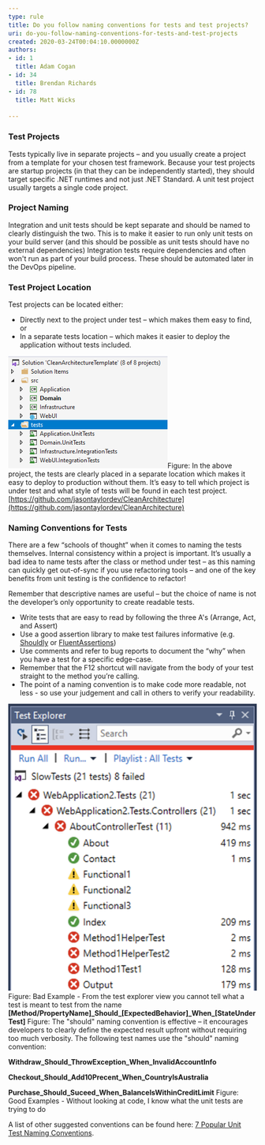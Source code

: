 ```yaml
---
type: rule
title: Do you follow naming conventions for tests and test projects?
uri: do-you-follow-naming-conventions-for-tests-and-test-projects
created: 2020-03-24T00:04:10.0000000Z
authors:
- id: 1
  title: Adam Cogan
- id: 34
  title: Brendan Richards
- id: 78
  title: Matt Wicks

---
```


 
### Test Projects​​


Tests typically live in separate projects – and you usually create a project from a template for your chosen test framework.
Because your test projects are startup projects (in that they can be independently started), they should target specific .NET runtimes and not just .NET Standard.
A unit test project usually targets a single code project.

### Project Naming​


Integration and unit tests should be kept separate and should be named to clearly distinguish the two.
This is to make it easier to run only unit tests on your build server (and this should be possible as unit tests should have no external dependencies) 
Integration tests require dependencies and often won't run as part of your build process.  These should be automated later in the DevOps pipeline.
 
### ​Test Project Location​


Test projects can be located either:

- Directly next to the project under test – which makes them easy to find, or
- In a separate tests location – which makes it easier to deploy the application without tests included.

![clean-architecture-naming.png](clean-architecture-naming.png)Figure: In the above project, the tests are clearly placed in a separate location which makes it easy to deploy to production without them. It’s easy to tell which project is under test and what style of tests will be found in each test project. <br>      [https://github.com/jasontaylordev/CleanArchitecture​](https://github.com/jasontaylordev/CleanArchitecture)
### ​Naming Conventions for Tests​​

There are a few “schools of thought” when it comes to naming the tests themselves. 
Internal consistency within a project is important.
It’s usually a bad idea to name tests after the class or method under test – as this naming can quickly get out-of-sync if you use refactoring tools – and one of the key benefits from unit testing is the confidence to refactor!
 
Remember that descriptive names are useful – but the choice of name is not the developer’s only opportunity to create readable tests.

- Write tests that are easy to read by following the three A's (Arrange, Act, and Assert)
- Use a good assertion library to make test failures informative (e.g. [Shouldly](https://github.com/shouldly/shouldly) or [FluentAssertions](https://fluentassertions.com/))
- Use comments and refer to bug reports to document the “why” when you have a test for a specific edge-case.
- Remember that the F12 shortcut will navigate from the body of your test straight to the method you’re calling.
- The point of a naming convention is to make code more readable, not less - so use your judgement and call in others to verify your readability.

![bad-naming.png](bad-naming.png)​Figure: Bad Example - From the test explorer view you cannot tell what a test is meant to test from the name
**[Method/PropertyName]\_Should\_[ExpectedBehavior]\_When\_[StateUnderTest]**
Figure: The "should" naming convention is effective – it encourages developers to clearly define the expected result upfront without requiring too much verbosity. 
The following test names use the "should" naming convention:

**Withdraw\_Should\_ThrowException\_When\_InvalidAccountInfo**

**Checkout\_Should\_Add10Precent\_When\_CountryIsAustralia**

**Purchase\_Should\_Suceed\_When\_BalanceIsWithinCreditLimit**
Figure: Good Examples - Without looking at code, I know what the unit tests are trying to do

A list of other suggested conventions can be found here: [7 Popular Unit Test Naming Conventions](https://dzone.com/articles/7-popular-unit-test-naming).

